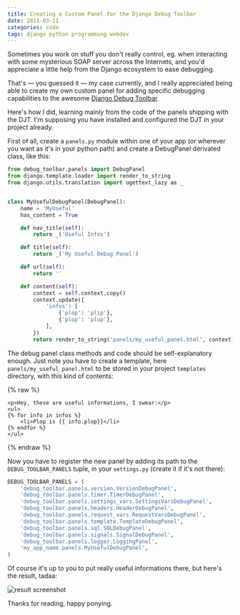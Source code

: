 ```yaml
---
title: Creating a Custom Panel for the Django Debug Toolbar
date: 2011-03-11
categories: code
tags: django python programming webdev
---
```


Sometimes you work on stuff you don't really control, eg. when interacting with some mysterious SOAP server across the Internets, and you'd appreciate a little help from the Django ecosystem to ease debugging.

That's — you guessed it — my case currently, and I really appreciated being able to create my own custom panel for adding specific debugging capabilities to the awesome [Django Debug Toolbar](https://github.com/robhudson/django-debug-toolbar).

Here's how I did, learning mainly from the code of the panels shipping with the DJT. I'm supposing you have installed and configured the DJT in your project already.

First of all, create a `panels.py` module within one of your app (or wherever you want as it's in your python path) and create a DebugPanel derivated class, like this:

```python
from debug_toolbar.panels import DebugPanel
from django.template.loader import render_to_string
from django.utils.translation import ugettext_lazy as _


class MyUsefulDebugPanel(DebugPanel):
    name = 'MyUseful'
    has_content = True

    def nav_title(self):
        return _('Useful Infos')

    def title(self):
        return _('My Useful Debug Panel')

    def url(self):
        return ''

    def content(self):
        context = self.context.copy()
        context.update({
            'infos': [
                {'plop': 'plip'},
                {'plop': 'plup'},
            ],
        })
        return render_to_string('panels/my_useful_panel.html', context)
```

The debug panel class methods and code should be self-explanatory enough. Just note you have to create a template, here `panels/my_useful_panel.html` to be stored in your project `templates` directory, with this kind of contents:

{% raw %}
```liquid
<p>Hey, these are useful informations, I swear:</p>
<ul>
{% for info in infos %}
    <li>Plop is {{ info.plop}}</li>
{% endfor %}
</ul>
```
{% endraw %}

Now you have to register the new panel by adding its path to the `DEBUG_TOOLBAR_PANELS` tuple, in your `settings.py` (create it if it's not there):

```python
DEBUG_TOOLBAR_PANELS = (
    'debug_toolbar.panels.version.VersionDebugPanel',
    'debug_toolbar.panels.timer.TimerDebugPanel',
    'debug_toolbar.panels.settings_vars.SettingsVarsDebugPanel',
    'debug_toolbar.panels.headers.HeaderDebugPanel',
    'debug_toolbar.panels.request_vars.RequestVarsDebugPanel',
    'debug_toolbar.panels.template.TemplateDebugPanel',
    'debug_toolbar.panels.sql.SQLDebugPanel',
    'debug_toolbar.panels.signals.SignalDebugPanel',
    'debug_toolbar.panels.logger.LoggingPanel',
    'my_app_name.panels.MyUsefulDebugPanel',
)
```

Of course it's up to you to put really useful informations there, but here's the result, tadaa:

![result screenshot](http://media.tumblr.com/tumblr_lhfpagXiif1qbt2jc.png)

Thanks for reading, happy ponying.
